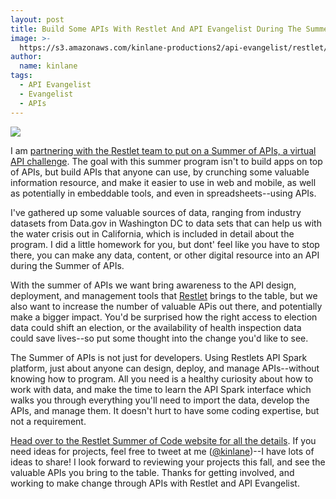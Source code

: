```yaml
---
layout: post
title: Build Some APIs With Restlet And API Evangelist During The Summer of APIs
image: >-
  https://s3.amazonaws.com/kinlane-productions2/api-evangelist/restlet/Sparky_Summer_of_love_hippie_standing.png
author:
  name: kinlane
tags:
  - API Evangelist
  - Evangelist
  - APIs
---
```

[![](https://s3.amazonaws.com/kinlane-productions2/api-evangelist/restlet/Sparky_Summer_of_love_hippie_standing.png)](http://restlet.com/summer-of-apis/)

I am [partnering with the Restlet team to put on a Summer of APIs, a virtual API challenge](http://restlet.com/summer-of-apis/). The goal with this summer program isn't to build apps on top of APIs, but build APIs that anyone can use, by crunching some valuable information resource, and make it easier to use in web and mobile, as well as potentially in embeddable tools, and even in spreadsheets--using APIs.

I've gathered up some valuable sources of data, ranging from industry datasets from Data.gov in Washington DC to data sets that can help us with the water crisis out in California, which is included in detail about the program. I did a little homework for you, but dont' feel like you have to stop there, you can make any data, content, or other digital resource into an API during the Summer of APIs.

With the summer of APIs we want bring awareness to the API design, deployment, and management tools that [Restlet](http://restlet.com) brings to the table, but we also want to increase the number of valuable APis out there, and potentially make a bigger impact. You'd be surprised how the right access to election data could shift an election, or the availability of health inspection data could save lives--so put some thought into the change you'd like to see.

The Summer of APIs is not just for developers. Using Restlets API Spark platform, just about anyone can design, deploy, and manage APIs--without knowing how to program. All you need is a healthy curiosity about how to work with data, and make the time to learn the API Spark interface which walks you through everything you'll need to import the data, develop the APIs, and manage them. It doesn't hurt to have some coding expertise, but not a requirement.

[Head over to the Restlet Summer of Code website for all the details](http://restlet.com/summer-of-apis/). If you need ideas for projects, feel free to tweet at me ([@kinlane](https://twitter.com/kinlane))--I have lots of ideas to share! I look forward to reviewing your projects this fall, and see the valuable APIs you bring to the table. Thanks for getting involved, and working to make change through APIs with Restlet and API Evangelist.
